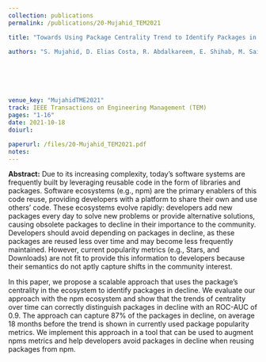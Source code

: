 ```yaml
---
collection: publications
permalink: /publications/20-Mujahid_TEM2021

title: "Towards Using Package Centrality Trend to Identify Packages in Decline"

authors: "S. Mujahid, D. Elias Costa, R. Abdalkareem, E. Shihab, M. Saied, B. Adams"






venue_key: "MujahidTME2021"
track: IEEE Transactions on Engineering Management (TEM)
pages: "1-16"
date: 2021-10-18
doiurl: 

paperurl: /files/20-Mujahid_TEM2021.pdf
notes:
---
```


**Abstract:** Due to its increasing complexity, today’s software systems are frequently built by leveraging reusable code in the form of libraries and packages. Software ecosystems (e.g., npm) are the primary enablers of this code reuse, providing developers with a platform to share their own and use others’ code. These ecosystems evolve rapidly: developers add new packages every day to solve new problems or provide alternative solutions, causing obsolete packages to decline in their importance to the community. Developers should avoid depending on packages in decline, as these packages are reused less over time and may become less frequently maintained. However, current popularity metrics (e.g., Stars, and Downloads) are not fit to provide this information to developers because their semantics do not aptly capture shifts in the community interest.

In this paper, we propose a scalable approach that uses the package’s centrality in the ecosystem to identify packages in decline. We evaluate our approach with the npm ecosystem and show that the trends of centrality over time can correctly distinguish packages in decline with an ROC-AUC of 0.9. The approach can capture 87% of the packages in decline, on average 18 months before the trend is shown in currently used package popularity metrics. We implement this approach in a tool that can be used to augment npms metrics and help developers avoid packages in decline when reusing packages from npm.